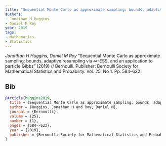 ```yaml
---
title: "Sequential Monte Carlo as approximate sampling: bounds, adaptive resampling via $\\infty$-ESS, and an application to particle Gibbs"
authors:
- Jonathan H Huggins
- Daniel M Roy
year: 2019
tags:
- Mathematics
- Statistics
---
```


<i>Jonathan H Huggins, Daniel M Roy</i> <span title="">“Sequential Monte Carlo as approximate sampling: bounds, adaptive resampling via $\infty$-ESS, and an application to particle Gibbs”</span> (2019) // Bernoulli. Publisher: Bernoulli Society for Mathematical Statistics and Probability. Vol.&nbsp;25. No&nbsp;1. Pp.&nbsp;584–622.

## Bib

```bib
@Article{huggins2019,
  title = {Sequential Monte Carlo as approximate sampling: bounds, adaptive resampling via $\infty$-ESS, and an application to particle Gibbs},
  author = {Huggins, Jonathan H and Roy, Daniel M},
  journal = {Bernoulli},
  volume = {25},
  number = {1},
  pages = {584--622},
  year = {2019},
  publisher = {Bernoulli Society for Mathematical Statistics and Probability},
}
```
